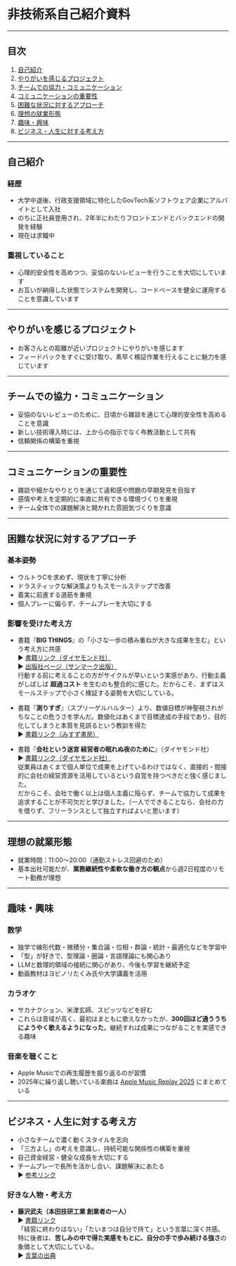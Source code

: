# 非技術系自己紹介資料

---

## 目次

1. [自己紹介](#自己紹介)
2. [やりがいを感じるプロジェクト](#やりがいを感じるプロジェクト)
3. [チームでの協力・コミュニケーション](#チームでの協力コミュニケーション)
4. [コミュニケーションの重要性](#コミュニケーションの重要性)
5. [困難な状況に対するアプローチ](#困難な状況に対するアプローチ)
6. [理想の就業形態](#理想の就業形態)
7. [趣味・興味](#趣味興味)
8. [ビジネス・人生に対する考え方](#ビジネス人生に対する考え方)

---

## 自己紹介

### 経歴

- 大学中退後、行政支援領域に特化したGovTech系ソフトウェア企業にアルバイトとして入社
- のちに正社員登用され、2年半にわたりフロントエンドとバックエンドの開発を経験
- 現在は求職中

### 重視していること

- 心理的安全性を高めつつ、妥協のないレビューを行うことを大切にしています
- お互いが納得した状態でシステムを開発し、コードベースを健全に運用することを意識しています

---

## やりがいを感じるプロジェクト

- お客さんとの距離が近いプロジェクトにやりがいを感じます
- フィードバックをすぐに受け取り、素早く検証作業を行えることに魅力を感じています

---

## チームでの協力・コミュニケーション

- 妥協のないレビューのために、日頃から雑談を通じて心理的安全性を高めることを意識
- 新しい技術導入時には、上からの指示でなく布教活動として共有
- 信頼関係の構築を重視

---

## コミュニケーションの重要性

- 雑談や細かなやりとりを通じて違和感や問題の早期発見を目指す
- 感情や考えを定期的に率直に共有できる環境づくりを重視
- チーム全体での課題解決と開かれた雰囲気づくりを意識

---

## 困難な状況に対するアプローチ

### 基本姿勢

- ウルトラCを求めず、現状を丁寧に分析
- ドラスティックな解決策よりもスモールステップで改善
- 着実に前進する道筋を重視
- 個人プレーに偏らず、チームプレーを大切にする

### 影響を受けた考え方

- 書籍『**BIG
  THINGS**』の「小さな一歩の積み重ねが大きな成果を生む」という考え方に共感\
  ▶️
  [書籍リンク（ダイヤモンド社）](https://www.diamond.co.jp/book/9784478116166.html)\
  ▶️
  [出版社ページ（サンマーク出版）](https://www.sunmark.co.jp/detail.php?csid=4037-1)\
  行動する前に考えることの方がサイクルが早いという実感があり、行動主義がしばしば
  **超過コスト**
  を生むのも整合的に感じた。だからこそ、まずはスモールステップで小さく検証する姿勢を大切にしている。

- 書籍『**測りすぎ**』（スプリーゲルハルター）より、数値目標が神聖視されがちなことの危うさを学んだ。数値化はあくまで目標達成の手段であり、目的化してしまうと本質を見誤るという教訓を得た\
  ▶️ [書籍リンク（みすず書房）](https://www.msz.co.jp/book/detail/08793/)

- 書籍『**会社という迷宮 経営者の眠れぬ夜のために**』（ダイヤモンド社）\
  ▶️
  [書籍リンク（ダイヤモンド社）](https://www.diamond.co.jp/book/9784478116166.html)\
  従業員はあくまで個人単位で成果を上げているわけではなく、直接的・間接的に会社の経営資源を活用しているという自覚を持つべきだと強く感じました。\
  だからこそ、会社で働く以上は個人主義に陥らず、チームで協力して成果を追求することが不可欠だと学びました。（一人でできることなら、会社の力を借りず、フリーランスとして独立すればよいと思います）

---

## 理想の就業形態

- 就業時間：11:00〜20:00（通勤ストレス回避のため）
- 基本出社可能だが、**業務継続性や柔軟な働き方の観点**から週2日程度のリモート勤務が理想

---

## 趣味・興味

### 数学

- 独学で線形代数・微積分・集合論・位相・群論・統計・最適化などを学習中
- 「型」が好きで、型理論・圏論・言語理論にも関心あり
- LLMと数理的領域の接続に関心があり、今後も学習を継続予定
- 動画教材はヨビノリたくみ氏や大学講義を活用

### カラオケ

- サカナクション、米津玄師、スピッツなどを好む
- これらは音域が高く、最初はまともに歌えなかったが、**300回ほど通ううちにようやく歌えるようになった**。継続すれば成果につながることを実感できる趣味

### 音楽を聴くこと

- Apple Musicでの再生履歴を振り返るのが習慣
- 2025年に繰り返し聴いている楽曲は
  [Apple Music Replay 2025](https://music.apple.com/jp/playlist/replay-2025/pl.rp-6xDxUlpxGb8?l=en-US)
  にまとめている

---

## ビジネス・人生に対する考え方

- 小さなチームで濃く動くスタイルを志向
- 「三方よし」の考えを意識し、持続可能な関係性の構築を重視
- 自己資金経営・健全な成長を大切にする
- チームプレーで長所を活かし合い、課題解決にあたる\
  ▶️ [参考リンク](https://note.com/nob75note/n/n469dda2aeb95)

### 好きな人物・考え方

- **藤沢武夫（本田技研工業 創業者の一人）**\
  ▶️ [書籍リンク](https://www.kinokuniya.co.jp/f/dsg-01-9784167130022)\
  「経営に終わりはない」「たいまつは自分で持て」という言葉に深く共感。特に後者は、**苦しみの中で得た実感をもとに、自分の手で歩み続ける強さ**の象徴として大切にしている。\
  ▶️ [言葉の出典](https://ameblo.jp/free-agent999/entry-11952207606.html)
